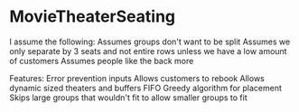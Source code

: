 # MovieTheaterSeating

I assume the following:
Assumes groups don't want to be split
Assumes we only separate by 3 seats and not entire rows unless we have a low amount of customers
Assumes people like the back more

Features:
Error prevention inputs
Allows customers to rebook
Allows dynamic sized theaters and buffers
FIFO
Greedy algorithm for placement
Skips large groups that wouldn't fit to allow smaller groups to fit
